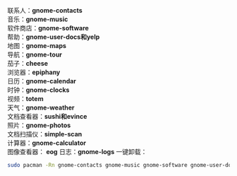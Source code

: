联系人：**gnome-contacts**  
音乐：**gnome-music**  
软件商店：**gnome-software**  
帮助：**gnome-user-docs和yelp**  
地图：**gnome-maps**  
导航：**gnome-tour**  
茄子：**cheese**  
浏览器：**epiphany**  
日历：**gnome-calendar**  
时钟：**gnome-clocks**  
视频：**totem**  
天气：**gnome-weather**  
文档查看器：**sushi和evince**  
照片：**gnome-photos**  
文档扫描仪：**simple-scan**  
计算器：**gnome-calculator**  
图像查看器： **eog**
日志：**gnome-logs**
一键卸载：
```bash
sudo pacman -Rn gnome-contacts gnome-music gnome-software gnome-user-docs yelp gnome-maps gnome-tour cheese epiphany gnome-calendar gnome-clocks totem gnome-weather sushi evince gnome-photos simple-scan gnome-calculator eog gnome-logs
```
